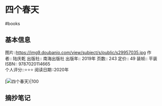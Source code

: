 # 四个春天
#books 
## 基本信息

图片::https://img9.doubanio.com/view/subject/s/public/s29957035.jpg
作者:: 陆庆乾
出版社:: 南海出版社
出版年:: 2019年
页数:: 243
定价:: 49
装帧:: 平装
ISBN:: 9787020114665  
个人评分::⭐⭐⭐ 
阅读日期::2020年

 [![四个春天}|100](https://img9.doubanio.com/view/subject/s/public/s29957035.jpg )

## 摘抄笔记
